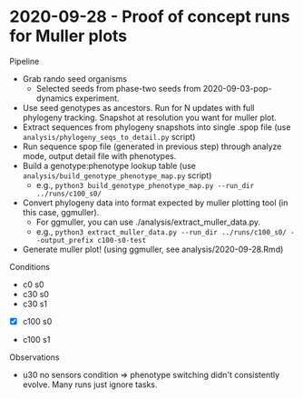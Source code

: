 # 2020-09-28 - Proof of concept runs for Muller plots

Pipeline

- Grab rando seed organisms
  - Selected seeds from phase-two seeds from 2020-09-03-pop-dynamics experiment.
- Use seed genotypes as ancestors. Run for N updates with full phylogeny tracking. Snapshot at resolution you want for muller plot.
- Extract sequences from phylogeny snapshots into single .spop file (use `analysis/phylogeny_seqs_to_detail.py` script)
- Run sequence spop file (generated in previous step) through analyze mode, output detail file with phenotypes.
- Build a genotype:phenotype lookup table (use `analysis/build_genotype_phenotype_map.py` script)
  - e.g., `python3 build_genotype_phenotype_map.py --run_dir ../runs/c100_s0/`
- Convert phylogeny data into format expected by muller plotting tool (in this case, ggmuller).
  - For ggmuller, you can use ./analysis/extract_muller_data.py.
  - e.g., `python3 extract_muller_data.py --run_dir ../runs/c100_s0/ --output_prefix c100-s0-test`
- Generate muller plot! (using ggmuller, see analysis/2020-09-28.Rmd)

Conditions

- c0 s0
- c30 s0
- c30 s1
- [x] c100 s0
- c100 s1

Observations

- u30 no sensors condition => phenotype switching didn't consistently evolve. Many runs just ignore tasks.
